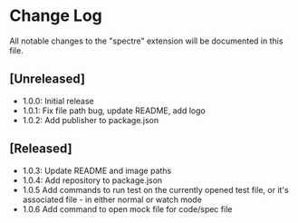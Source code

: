 # Change Log

All notable changes to the "spectre" extension will be documented in this file.

## [Unreleased]

- 1.0.0: Initial release
- 1.0.1: Fix file path bug, update README, add logo
- 1.0.2: Add publisher to package.json

## [Released]
- 1.0.3: Update README and image paths
- 1.0.4: Add repository to package.json
- 1.0.5 Add commands to run test on the currently opened test file, or it's associated file - in either normal or watch mode
- 1.0.6 Add command to open mock file for code/spec file